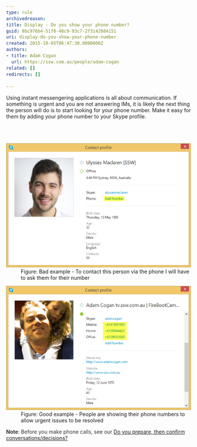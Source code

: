 ```yaml
---
type: rule
archivedreason: 
title: Display - Do you show your phone number?
guid: 8bc978b4-51f8-48c9-93c7-2f3142084151
uri: display-do-you-show-your-phone-number
created: 2015-10-05T06:47:30.0000000Z
authors:
- title: Adam Cogan
  url: https://ssw.com.au/people/adam-cogan
related: []
redirects: []

---
```



Using instant messengering applications is all about communication. If something is urgent and you are not answering IMs, it is likely the next thing the person will do is to start looking for your phone number. Make it easy for them by adding your phone number to your Skype profile.<br>
<br><excerpt class='endintro'></excerpt><br>
<dl class="badImage">​​
<dt><img src="Bad-Example-no-number.jpg" alt="Bad example - no number shown" />​</dt><dd>​​Figure: Bad example - To contact this person via the phone I will have to ask them for their number<br></dd></dl><dl class="goodImage"><dt>​<img src="Good-Example-numbers-listed.jpg" alt="Good example - This person is showing their phone numbers to allow urgent issues to be resolved" /></dt><dd>​​Figure: Good example - People are showing their phone numbers to allow urgent issues to be resolved​<br></dd></dl><strong style="color:#333333;">Note</strong><span style="color:#333333;">: Before you make phone calls, see our </span><a href="/_layouts/15/FIXUPREDIRECT.ASPX?WebId=3dfc0e07-e23a-4cbb-aac2-e778b71166a2&TermSetId=07da3ddf-0924-4cd2-a6d4-a4809ae20160&TermId=2b86d144-7041-41f3-92aa-d7d59b88149a">Do you prepare, then confirm conversations/decisions?​</a>


